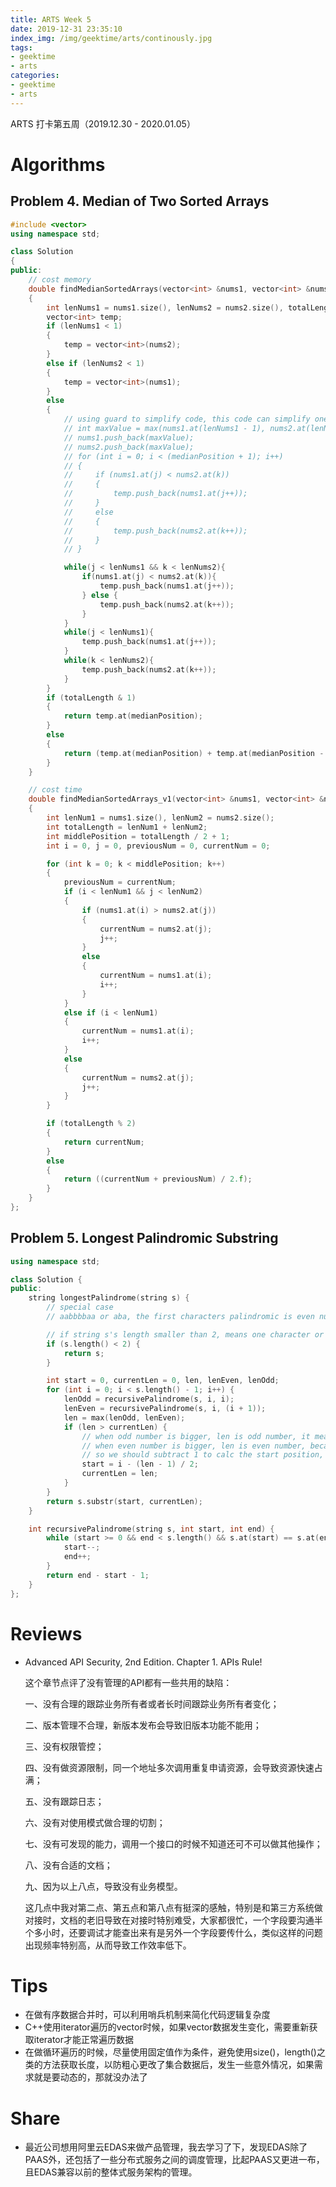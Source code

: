 ```yaml
---
title: ARTS Week 5
date: 2019-12-31 23:35:10
index_img: /img/geektime/arts/continously.jpg
tags:
- geektime
- arts
categories:
- geektime
- arts
---
```


ARTS 打卡第五周（2019.12.30 - 2020.01.05）
<!-- more -->
# Algorithms
## Problem 4. Median of Two Sorted Arrays
```c++
#include <vector>
using namespace std;

class Solution
{
public:
    // cost memory
    double findMedianSortedArrays(vector<int> &nums1, vector<int> &nums2)
    {
        int lenNums1 = nums1.size(), lenNums2 = nums2.size(), totalLength = lenNums1 + lenNums2, j = 0, k = 0, medianPosition = totalLength / 2;
        vector<int> temp;
        if (lenNums1 < 1)
        {
            temp = vector<int>(nums2);
        }
        else if (lenNums2 < 1)
        {
            temp = vector<int>(nums1);
        }
        else
        {
            // using guard to simplify code, this code can simplify one guard.
            // int maxValue = max(nums1.at(lenNums1 - 1), nums2.at(lenNums2 - 1)) + 1;
            // nums1.push_back(maxValue);
            // nums2.push_back(maxValue);
            // for (int i = 0; i < (medianPosition + 1); i++)
            // {
            //     if (nums1.at(j) < nums2.at(k))
            //     {
            //         temp.push_back(nums1.at(j++));
            //     }
            //     else
            //     {
            //         temp.push_back(nums2.at(k++));
            //     }
            // }

            while(j < lenNums1 && k < lenNums2){
                if(nums1.at(j) < nums2.at(k)){
                    temp.push_back(nums1.at(j++));
                } else {
                    temp.push_back(nums2.at(k++));
                }
            }
            while(j < lenNums1){
                temp.push_back(nums1.at(j++));
            }
            while(k < lenNums2){
                temp.push_back(nums2.at(k++));
            }
        }
        if (totalLength & 1)
        {
            return temp.at(medianPosition);
        }
        else
        {
            return (temp.at(medianPosition) + temp.at(medianPosition - 1)) / 2.;
        }
    }

    // cost time
    double findMedianSortedArrays_v1(vector<int> &nums1, vector<int> &nums2)
    {
        int lenNum1 = nums1.size(), lenNum2 = nums2.size();
        int totalLength = lenNum1 + lenNum2;
        int middlePosition = totalLength / 2 + 1;
        int i = 0, j = 0, previousNum = 0, currentNum = 0;

        for (int k = 0; k < middlePosition; k++)
        {
            previousNum = currentNum;
            if (i < lenNum1 && j < lenNum2)
            {
                if (nums1.at(i) > nums2.at(j))
                {
                    currentNum = nums2.at(j);
                    j++;
                }
                else
                {
                    currentNum = nums1.at(i);
                    i++;
                }
            }
            else if (i < lenNum1)
            {
                currentNum = nums1.at(i);
                i++;
            }
            else
            {
                currentNum = nums2.at(j);
                j++;
            }
        }

        if (totalLength % 2)
        {
            return currentNum;
        }
        else
        {
            return ((currentNum + previousNum) / 2.f);
        }
    }
};
```
## Problem 5. Longest Palindromic Substring
```c++
using namespace std;

class Solution {
public:
    string longestPalindrome(string s) {
        // special case
        // aabbbbaa or aba, the first characters palindromic is even number, the second characters palindromic is odd number

        // if string s's length smaller than 2, means one character or empty string, so return itself.
        if (s.length() < 2) {
            return s;
        }

        int start = 0, currentLen = 0, len, lenEven, lenOdd;
        for (int i = 0; i < s.length() - 1; i++) {
            lenOdd = recursivePalindrome(s, i, i);
            lenEven = recursivePalindrome(s, i, (i + 1));
            len = max(lenOdd, lenEven);
            if (len > currentLen) {
                // when odd number is bigger, len is odd number, it means 1 / 2 = 0 equals to (1 - 1) / 2 = 0
                // when even number is bigger, len is even number, because even number length start on 2,
                // so we should subtract 1 to calc the start position, or start will be wrong position, even be -1 in string aa
                start = i - (len - 1) / 2;
                currentLen = len;
            }
        }
        return s.substr(start, currentLen);
    }

    int recursivePalindrome(string s, int start, int end) {
        while (start >= 0 && end < s.length() && s.at(start) == s.at(end)) {
            start--;
            end++;
        }
        return end - start - 1;
    }
};
```

# Reviews
* Advanced API Security, 2nd Edition. Chapter 1. APIs Rule!

    这个章节点评了没有管理的API都有一些共用的缺陷：

    一、没有合理的跟踪业务所有者或者长时间跟踪业务所有者变化；

    二、版本管理不合理，新版本发布会导致旧版本功能不能用；

    三、没有权限管控；

    四、没有做资源限制，同一个地址多次调用重复申请资源，会导致资源快速占满；

    五、没有跟踪日志；

    六、没有对使用模式做合理的切割；

    七、没有可发现的能力，调用一个接口的时候不知道还可不可以做其他操作；

    八、没有合适的文档；

    九、因为以上八点，导致没有业务模型。
    
    这几点中我对第二点、第五点和第八点有挺深的感触，特别是和第三方系统做对接时，文档的老旧导致在对接时特别难受，大家都很忙，一个字段要沟通半个多小时，还要调试才能查出来有是另外一个字段要传什么，类似这样的问题出现频率特别高，从而导致工作效率低下。

# Tips
* 在做有序数据合并时，可以利用哨兵机制来简化代码逻辑复杂度
* C++使用iterator遍历的vector时候，如果vector数据发生变化，需要重新获取iterator才能正常遍历数据
* 在做循环遍历的时候，尽量使用固定值作为条件，避免使用size()，length()之类的方法获取长度，以防粗心更改了集合数据后，发生一些意外情况，如果需求就是要动态的，那就没办法了

# Share
* 最近公司想用阿里云EDAS来做产品管理，我去学习了下，发现EDAS除了PAAS外，还包括了一些分布式服务之间的调度管理，比起PAAS又更进一布，且EDAS兼容以前的整体式服务架构的管理。